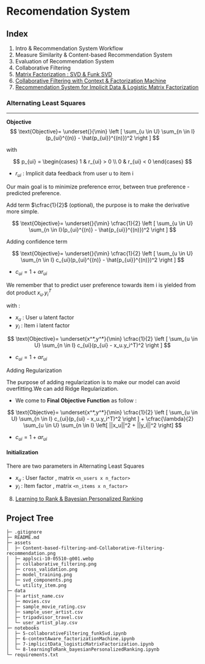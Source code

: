 # Recomendation System


## Index
1. Intro & Recommendation System Workflow
2. Measure Similarity & Content-based Recommendation System
3. Evaluation of Recommendation System
4. Collaborative Filtering
5. [Matrix Factorization : SVD & Funk SVD](notebooks/5-collaborativeFiltering_funkSvd.ipynb)
6. [Collaborative Filtering with Context & Factorization Machine](notebooks/6-contextAware_factorizationMachine.ipynb.ipynb)
7. [Recommendation System for Implicit Data & Logistic Matrix Factorization](notebooks/7-implicitData_logisticMatrixFactorization.ipynb)
### Alternating Least Squares
---
**Objective**
$$
\text{Objective}= \underset{}{\min}
\left [
 \sum_{u \in U} \sum_{n \in I}(p_{ui}^{(n)} - \hat{p_{ui}}^{(n)})^2
\right ]
$$

with

$$
p_{ui} = \begin{cases}
  1 & r_{ui} > 0 \\
  0 & r_{ui} < 0
\end{cases}
$$
- $r_{ui}$ : Implicit data feedback from user u to item i

Our main goal is to minimize preference error, between true preference - predicted preference.

Add term $\cfrac{1}{2}$ (optional), the purpose is to make the derivative more simple.

$$
\text{Objective}= \underset{}{\min} \cfrac{1}{2}
\left [
 \sum_{u \in U} \sum_{n \in I}(p_{ui}^{(n)} - \hat{p_{ui}}^{(n)})^2
\right ]
$$

Adding confidence term


$$
\text{Objective}= \underset{}{\min} \cfrac{1}{2}
\left [
 \sum_{u \in U} \sum_{n \in I} c_{ui}(p_{ui}^{(n)} - \hat{p_{ui}}^{(n)})^2
\right ]
$$

- $c_{ui} = 1 + \alpha r_{ui}$

We remember that to predict user preference towards item i is yielded from dot product $x_u . y_i^T$

with  :     
- $x_u$ : User u latent factor
- $y_i$ : Item i latent factor

$$
\text{Objective}= \underset{x^*,y^*}{\min} \cfrac{1}{2}
\left [
 \sum_{u \in U} \sum_{n \in I} c_{ui}(p_{ui} - x_u.y_i^T)^2
\right ]
$$

- $c_{ui} = 1 + \alpha r_{ui}$

Adding Regularization

The purpose of adding regularization is to make our model can avoid overfitting.We can add Ridge Regularization.

- We come to **Final Objective Function** as follow :


$$
\text{Objective}= \underset{x^*,y^*}{\min} \cfrac{1}{2}
\left [
 \sum_{u \in U} \sum_{n \in I} c_{ui}(p_{ui} - x_u.y_i^T)^2
\right ] + \cfrac{\lambda}{2} \sum_{u \in U} \sum_{n \in I} \left[  ||x_u||^2 + ||y_i||^2 \right]
$$

- $c_{ui} = 1 + \alpha r_{ui}$

#### Initialization

There are two parameters in Alternating Least Squares
- $x_u$ : User factor , matrix `<n_users x n_factor>`
- $y_i$ : Item factor , matrix `<n_items x n_factor>`


8. [Learning to Rank & Bayesian Personalized Ranking](notebooks/8-learningToRank_bayesianPersonalizedRanking.ipynb)


## Project Tree

```
├─ .gitignore
├─ README.md
├─ assets
│  ├─ Content-based-filtering-and-Collaborative-filtering-recommendation.png
│  ├─ applsci-10-05510-g001.webp
│  ├─ collaborative_filtering.png
│  ├─ cross_validation.png
│  ├─ model_training.png
│  ├─ svd_components.png
│  └─ utility_item.png
├─ data
│  ├─ artist_name.csv
│  ├─ movies.csv
│  ├─ sample_movie_rating.csv
│  ├─ sample_user_artist.csv
│  ├─ tripadvisor_travel.csv
│  └─ user_artist_play.csv
├─ notebooks
│  ├─ 5-collaborativeFiltering_funkSvd.ipynb
│  ├─ 6-contextAware_factorizationMachine.ipynb
│  ├─ 7-implicitData_logisticMatrixFactorization.ipynb
│  └─ 8-learningToRank_bayesianPersonalizedRanking.ipynb
└─ requirements.txt
```